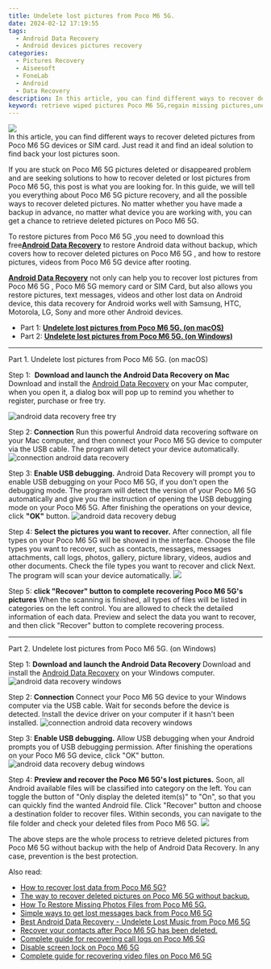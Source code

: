 ```yaml
---
title: Undelete lost pictures from Poco M6 5G.
date: 2024-02-12 17:19:55
tags: 
  - Android Data Recovery
  - Android devices pictures recovery
categories: 
  - Pictures Recovery
  - Aiseesoft
  - FoneLab
  - Android
  - Data Recovery
description: In this article, you can find different ways to recover deleted pictures from Poco M6 5G devices or SIM card. Just read it and find an ideal solution to find back your lost pictures soon.
keyword: retrieve wiped pictures Poco M6 5G,regain missing pictures,unerase pictures,android pictures retrieval,Poco M6 5G pictures recovery,save erased pictures from Poco M6 5G,get back deleted pictures from Poco M6 5G android,how to restore your files from Poco M6 5G,how to get the pictures back on Poco M6 5G,extract pictures from water damaged phone Poco M6 5G,how to retrieve pictures from Poco M6 5G
---
```


<img src="https://img0mobiles.techidaily.com/images/best-assets/devices/poco/poco-m6-5g/1.jpg" class="atpl-imgstyle"  />

<div class="atpl-content atpl-for-fonelab-android recover-pictures">

<div class="atpl-post-description-part-1">
In this article, you can find different ways to recover deleted pictures from Poco M6 5G devices or SIM card. Just read it and find an ideal solution to find back your lost pictures soon.
</div>

<div class="atpl-post-description-part-2">
<div class="tpl-content-sub-paragraph-content">
  <p>
    If you are stuck on Poco M6 5G pictures deleted or disappeared problem and are seeking solutions to how to recover deleted or lost pictures from Poco M6 5G, this post is what you are looking for. In this guide, we will tell you everything about Poco M6 5G picture recovery, and all the possible ways to recover deleted pictures. No matter whether you have made a backup in advance, no matter what device you are working with, you can get a chance to retrieve deleted pictures on Poco M6 5G.
  </p>
</div>
</div>

<div class="atpl-post-description-part-3">
<div class="tpl-content-sub-paragraph-content">
  <p>
    To restore pictures from Poco M6 5G ,you need to download this free<a href="https://tools.techidaily.com/aiseesoft-android-data-recovery/" target="_blank" rel="noopener"><strong>Android Data Recovery</strong></a> to restore Android data without backup, which covers how to recover deleted pictures on Poco M6 5G , and how to restore pictures, videos from Poco M6 5G device after rooting.
  </p>
</div>

<div class="tpl-content-sub-paragraph-content">
  <p>
    <a href="https://tools.techidaily.com/aiseesoft-android-data-recovery/" target="_blank" rel="noopener"><strong>Android Data Recovery</strong></a> not only can help you to recover lost pictures from Poco M6 5G , Poco M6 5G memory card or SIM Card, but also allows you restore pictures, text messages, videos and other lost data on Android device, this data recovery for Android works well with Samsung, HTC, Motorola, LG, Sony and more other Android devices.
  </p>
</div>
</div>

<ul>
  <li>Part 1: <strong><a href="#p1"> Undelete lost pictures from Poco M6 5G.  (on macOS)</a></strong></li>
  <li>Part 2: <strong><a href="#p2"> Undelete lost pictures from Poco M6 5G.  (on Windows)</a></strong></li>
</ul>



<!-- Part 1 -->
<a id="p1" name="p1" ></a><hr>

<div>
  <span class="atpl-step-part-style">Part 1. Undelete lost pictures from Poco M6 5G. (on macOS)</span>
</div>  

<span class="atpl-stepstyle-a"><span>Step 1: </span></span> <strong>Download and launch the Android Data Recovery on Mac</strong>
Download and install the <a href="https://tools.techidaily.com/aiseesoft-android-data-recovery/" target="_blank" rel="noopener">Android Data Recovery</a> on your Mac computer, when you open it, a dialog box will pop up to remind you whether to register, purchase or free try.

<img src="https://tools.techidaily.com/images/apps/aiseesoft/android-data-recovery/mac-free-try.png" class="atpl-imgstyle" alt="android data recovery free try" />

<span class="atpl-stepstyle-a"><span>Step 2: </span></span> <strong>Connection</strong>
Run this powerful Android data recovering software on your Mac computer, and then connect your Poco M6 5G device to computer via the USB cable. The program will detect your device automatically.
<img src="https://tools.techidaily.com/images/apps/aiseesoft/android-data-recovery/mac-connection-interface.jpg" class="atpl-imgstyle" alt="connection android data recovery" />

<span class="atpl-stepstyle-a"><span>Step 3: </span></span> <strong>Enable USB debugging.</strong>
Android Data Recovery will prompt you to enable USB debugging on your Poco M6 5G, if you don't open the debugging mode. The program will detect the version of your Poco M6 5G automatically and give you the instruction of opening the USB debugging mode on your Poco M6 5G. After finishing the operations on your device, click <strong>"OK"</strong> button.
<img src="https://tools.techidaily.com/images/apps/aiseesoft/android-data-recovery/mac-android-usb-debug.jpg"  class="atpl-imgstyle" alt="android data recovery debug" />

<span class="atpl-stepstyle-a"><span>Step 4: </span></span> <strong>Select the pictures you want to recover.</strong>
After connection, all file types on your Poco M6 5G will be showed in the interface. Choose the file types you want to recover, such as contacts, messages, messages attachments, call logs, photos, gallery, picture library, videos, audios and other documents. Check the file types you want to recover and click Next. The program will scan your device automatically.
<img src="https://tools.techidaily.com/images/apps/aiseesoft/android-data-recovery/mac-choose-type-photos.jpg" class="atpl-imgstyle"  />

<span class="atpl-stepstyle-a"><span>Step 5: </span></span> <strong>click "Recover" button to  complete recovering Poco M6 5G's pictures</strong>
When the scanning is finished, all types of files will be listed in categories on the left control. You are allowed to check the detailed information of each data. Preview and select the data you want to recover, and then click "Recover" button to complete recovering process.


<a id="p2" name="p2"></a><hr>

<!-- Part 2 -->
<div>
  <span class="atpl-step-part-style">Part 2. Undelete lost pictures from Poco M6 5G. (on Windows)</span>
</div>

<span class="atpl-stepstyle-a"><span>Step 1: </span></span> <strong>Download and launch the Android Data Recovery</strong>
Download and install the <a href="https://tools.techidaily.com/aiseesoft-android-data-recovery/" target="_blank" rel="noopener">Android Data Recovery</a> on your Windows computer.
<img src="https://tools.techidaily.com/images/apps/aiseesoft/android-data-recovery/win-start-interface.png"  class="atpl-imgstyle" alt="android data recovery windows" />

<span class="atpl-stepstyle-a"><span>Step 2: </span></span> <strong>Connection</strong>
Connect your Poco M6 5G device to your Windows computer via the USB cable. Wait for seconds before the device is detected. Install the device driver on your computer if it hasn't been installed.
<img src="https://tools.techidaily.com/images/apps/aiseesoft/android-data-recovery/win-connection-interface.png" class="atpl-imgstyle" alt="connection android data recovery windows" />

<span class="atpl-stepstyle-a"><span>Step 3: </span></span> <strong>Enable USB debugging.</strong>
Allow USB debugging when your Android prompts you of USB debugging permission. After finishing the operations on your Poco M6 5G device, click "OK" button.
<img src="https://tools.techidaily.com/images/apps/aiseesoft/android-data-recovery/win-android-usb-debug.png" class="atpl-imgstyle" alt="android data recovery debug windows" />

<span class="atpl-stepstyle-a"><span>Step 4: </span></span> <strong>Preview and recover the Poco M6 5G's lost pictures.</strong>
Soon, all Android available files will be classified into category on the left. You can toggle the button of "Only display the deleted item(s)" to "On", so that you can quickly find the wanted Android file. Click "Recover" button and choose a destination folder to recover files. Within seconds, you can navigate to the file folder and check your deleted files from Poco M6 5G.
<img src="https://tools.techidaily.com/images/apps/aiseesoft/android-data-recovery/win-recover-photos.png" class="atpl-imgstyle"  />

<div class="atpl-post-description-part-4">
<div class="tpl-content-sub-paragraph-normal">
    <p>
        The above steps are the whole process to retrieve deleted pictures from Poco M6 5G without backup with the help of Android Data Recovery. In any case, prevention is the best protection.
    </p>
</div>
</div>

<ins class="adsbygoogle"
     style="display:block"
     data-ad-client="ca-pub-7571918770474297"
     data-ad-slot="8358498916"
     data-ad-format="auto"
     data-full-width-responsive="true"></ins>

<span class="atpl-alsoreadstyle">Also read:</span>
<div><ul>
<li><a href="/how-to-recover-lost-data-from-poco-m6-5g-by-fonelab-android-recover-data/" target="_blank" rel="noopener"><u>How to recover lost data from Poco M6 5G?</u></a></li>
<li><a href="/the-way-to-recover-deleted-pictures-on-poco-m6-5g-without-backup-by-fonelab-android-recover-pictures/" target="_blank" rel="noopener"><u>The way to recover deleted pictures on Poco M6 5G without backup.</u></a></li>
<li><a href="/how-to-restore-missing-photos-files-from-poco-m6-5g-by-fonelab-android-recover-photos/" target="_blank" rel="noopener"><u>How To  Restore Missing Photos Files from Poco M6 5G.</u></a></li>
<li><a href="/simple-ways-to-get-lost-messages-back-from-poco-m6-5g-by-fonelab-android-recover-messages/" target="_blank" rel="noopener"><u>Simple ways to get lost messages back from Poco M6 5G</u></a></li>
<li><a href="/best-android-data-recovery-undelete-lost-music-from-poco-m6-5g-by-fonelab-android-recover-music/" target="_blank" rel="noopener"><u>Best Android Data Recovery - Undelete Lost Music from Poco M6 5G</u></a></li>
<li><a href="/recover-your-contacts-after-poco-m6-5g-has-been-deleted-by-fonelab-android-recover-contacts/" target="_blank" rel="noopener"><u>Recover your contacts after Poco M6 5G has been deleted.</u></a></li>
<li><a href="/complete-guide-for-recovering-call-logs-on-poco-m6-5g-by-fonelab-android-recover-call-logs/" target="_blank" rel="noopener"><u>Complete guide for recovering call logs on Poco M6 5G</u></a></li>
<li><a href="/disable-screen-lock-on-poco-m6-5g-by-drfone-android-unlock-android-unlock/" target="_blank" rel="noopener"><u>Disable screen lock on Poco M6 5G</u></a></li>
<li><a href="/complete-guide-for-recovering-video-files-on-poco-m6-5g-by-fonelab-android-recover-video/" target="_blank" rel="noopener"><u>Complete guide for recovering video files on Poco M6 5G</u></a></li>
</ul></div>

</div>

